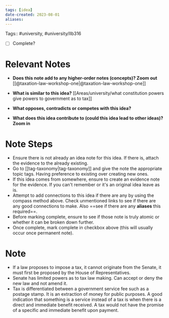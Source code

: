 ```yaml
---
tags: [idea]
date-created: 2023-08-01
aliases:
---
```

Tags:: #university, #university/llb316 

- [ ] Complete?

# Relevant Notes

- **Does this note add to any higher-order notes (concepts)? Zoom out**
[[@taxation-law-workshop-one|@taxation-law-workshop-one]]
- **What is similar to this idea?**
[[Areas/university/what constitution powers give powers to government as to tax]]
- **What opposes, contradicts or competes with this idea?**

- **What does this idea contribute to (could this idea lead to other ideas)? Zoom in**


# Note Steps

- Ensure there is not already an idea note for this idea. If there is, attach the evidence to the already existing.
- Go to [[tag-taxonomy|tag-taxonomy]] and give the note the appropriate topic tags. Having preference to existing over creating new ones.
- If this idea comes from somewhere, ensure to create an evidence note for the evidence. If you can't remember or it's an original idea leave as is.
- Attempt to add connections to this idea if there are any by using the compass method above. Check unmentioned links to see if there are any good connections to make. Also ==see if there are any **aliases** this required==.
- Before marking complete, ensure to see if those note is truly atomic or whether it can be broken down further.
- Once complete, mark complete in checkbox above (this will usually occur once permanent note).

# Note
- If a law proposes to impose a tax, it cannot originate from the Senate, it must first be proposed by the House of Representatives. 
- Senate has limited powers as to tax law making. Can accept or deny the new law and not amend it.
- Tax is differentiated between a government service fee such as a postage stamp. It is an extraction of money for public purposes. A good indication that something is a service instead of a tax is when there is a direct and immediate benefit received. A tax would not have the promise of a specific and immediate benefit upon payment.
